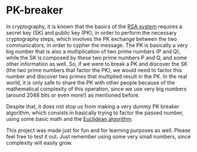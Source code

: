 # PK-breaker
In cryptography, it is known that the basics of the [RSA system](https://en.wikipedia.org/wiki/RSA_(cryptosystem)) requires a secret key (SK) and public key (PK), in order to perform the necessary cryptography steps, which involves the PK exchange between the two communicators, in order to cypher the message. The PK is basically a very big number that is also a multiplication of two prime numbers (P and Q), while the SK is composed by these two prime numbers P and Q, and some other information as well. So, if we were to break a PK and discover the SK (the two prime numbers that factor the PK), we would need to factor this number and discover two primes that multiplied result in the PK. In the real world, it is only safe to share the PK with other people because of the mathematical complexity of this operation, since we use very big numbers (around 2048 bits or even more!) as mentioned before.

Despite that, it does not stop us from making a very dummy PK breaker algorithm, which consists in basically trying to factor the passed number, using some basic math and the [Euclidean algorithm](https://en.wikipedia.org/wiki/Euclidean_algorithm#:~:text=In%20mathematics%2C%20the%20Euclidean%20algorithm,them%20both%20without%20a%20remainder.).

This project was made just for fun and for learning purposes as well. Please feel free to test it out. Just remember using some very small numbers, since complexity will easily grow.
